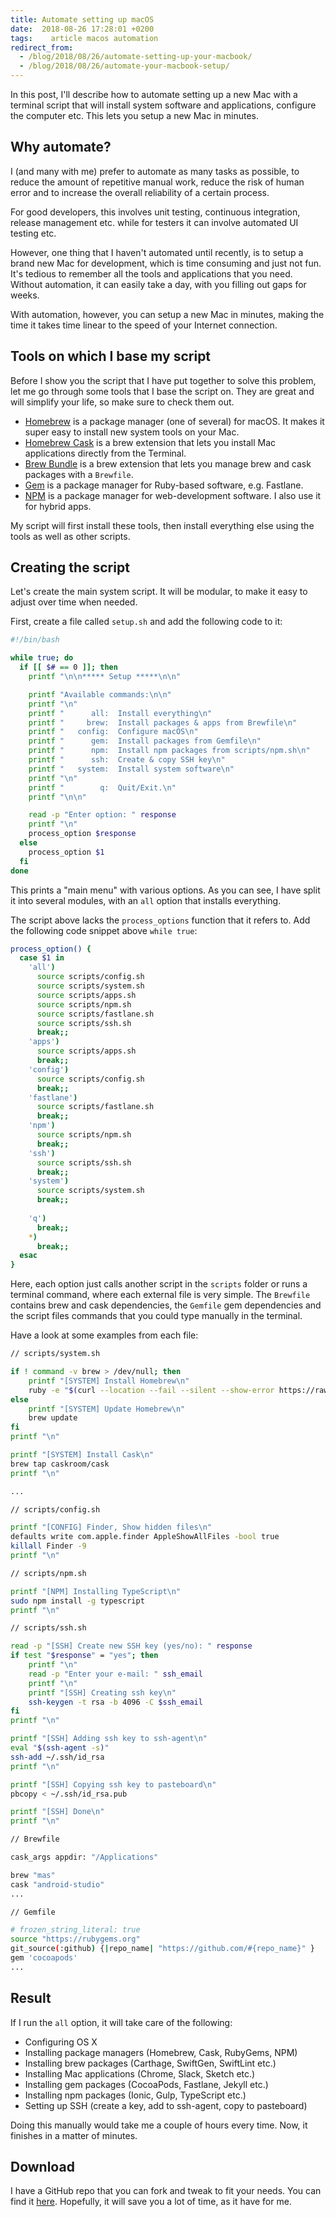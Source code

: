 ```yaml
---
title: Automate setting up macOS
date:  2018-08-26 17:28:01 +0200
tags:	 article macos automation
redirect_from: 
  - /blog/2018/08/26/automate-setting-up-your-macbook/
  - /blog/2018/08/26/automate-your-macbook-setup/
---
```


In this post, I'll describe how to automate setting up a new Mac with a
terminal script that will install system software and applications, configure
the computer etc. This lets you setup a new Mac in minutes.


## Why automate?

I (and many with me) prefer to automate as many tasks as possible, to reduce the
amount of repetitive manual work, reduce the risk of human error and to increase
the overall reliability of a certain process. 

For good developers, this involves unit testing, continuous integration, release 
management etc. while for testers it can involve automated UI testing etc.

However, one thing that I haven't automated until recently, is to setup a brand
new Mac for development, which is time consuming and just not fun. It's tedious
to remember all the tools and applications that you need. Without automation, it
can easily take a day, with you filling out gaps for weeks.

With automation, however, you can setup a new Mac in minutes, making the time it
takes time linear to the speed of your Internet connection.


## Tools on which I base my script

Before I show you the script that I have put together to solve this problem, let
me go through some tools that I base the script on. They are great and will
simplify your life, so make sure to check them out.

* [Homebrew](https://brew.sh) is a package manager (one of several) for macOS.
It makes it super easy to install new system tools on your Mac.
* [Homebrew Cask](https://github.com/Homebrew/homebrew-cask) is a brew extension
that lets you install Mac applications directly from the Terminal.
* [Brew Bundle](https://github.com/Homebrew/homebrew-bundle) is a brew extension
that lets you manage brew and cask packages with a `Brewfile`.
* [Gem](https://rubygems.org/pages/download) is a package manager for Ruby-based
software, e.g. Fastlane.
* [NPM](https://www.npmjs.com) is a package manager for web-development software.
I also use it for hybrid apps.

My script will first install these tools, then install everything else using the
tools as well as other scripts.


## Creating the script

Let's create the main system script. It will be modular, to make it easy to adjust
over time when needed.

First, create a file called `setup.sh` and add the following code to it:

```bash
#!/bin/bash

while true; do
  if [[ $# == 0 ]]; then
    printf "\n\n***** Setup *****\n\n"

    printf "Available commands:\n\n"
    printf "\n"
    printf "      all:  Install everything\n"
    printf "     brew:  Install packages & apps from Brewfile\n"
    printf "   config:  Configure macOS\n"
    printf "      gem:  Install packages from Gemfile\n"
    printf "      npm:  Install npm packages from scripts/npm.sh\n"
    printf "      ssh:  Create & copy SSH key\n"
    printf "   system:  Install system software\n"
    printf "\n"
    printf "        q:  Quit/Exit.\n"
    printf "\n\n"

    read -p "Enter option: " response
    printf "\n"
    process_option $response
  else
    process_option $1
  fi
done
```

This prints a "main menu" with various options. As you can see, I have split it 
into several modules, with an `all` option that installs everything.

The script above lacks the `process_options` function that it refers to. Add the
following code snippet above `while true`:


```bash
process_option() {
  case $1 in
    'all')
      source scripts/config.sh
      source scripts/system.sh
      source scripts/apps.sh
      source scripts/npm.sh
      source scripts/fastlane.sh
      source scripts/ssh.sh
      break;;
    'apps')
      source scripts/apps.sh
      break;;
    'config')
      source scripts/config.sh
      break;;
    'fastlane')
      source scripts/fastlane.sh
      break;;
    'npm')
      source scripts/npm.sh
      break;;
    'ssh')
      source scripts/ssh.sh
      break;;
    'system')
      source scripts/system.sh
      break;;
      
    'q')
      break;;
    *)
      break;;
  esac
}
```

Here, each option just calls another script in the `scripts` folder or runs a
terminal command, where each external file is very simple. The `Brewfile`
contains brew and cask dependencies, the `Gemfile` gem dependencies and the script
files commands that you could type manually in the terminal.

Have a look at some examples from each file:


```bash
// scripts/system.sh

if ! command -v brew > /dev/null; then
    printf "[SYSTEM] Install Homebrew\n"
    ruby -e "$(curl --location --fail --silent --show-error https://raw.githubusercontent.com/Homebrew/install/master/install)"
else
    printf "[SYSTEM] Update Homebrew\n"
    brew update
fi
printf "\n"

printf "[SYSTEM] Install Cask\n"
brew tap caskroom/cask
printf "\n"

...
```

```bash
// scripts/config.sh

printf "[CONFIG] Finder, Show hidden files\n"
defaults write com.apple.finder AppleShowAllFiles -bool true
killall Finder -9
printf "\n"
```

```bash
// scripts/npm.sh

printf "[NPM] Installing TypeScript\n"
sudo npm install -g typescript
printf "\n"
```


```bash
// scripts/ssh.sh

read -p "[SSH] Create new SSH key (yes/no): " response
if test "$response" = "yes"; then
	printf "\n"
	read -p "Enter your e-mail: " ssh_email
	printf "\n"
    printf "[SSH] Creating ssh key\n"
    ssh-keygen -t rsa -b 4096 -C $ssh_email
fi
printf "\n"

printf "[SSH] Adding ssh key to ssh-agent\n"
eval "$(ssh-agent -s)"
ssh-add ~/.ssh/id_rsa
printf "\n"

printf "[SSH] Copying ssh key to pasteboard\n"
pbcopy < ~/.ssh/id_rsa.pub

printf "[SSH] Done\n"
printf "\n"
```


```bash
// Brewfile

cask_args appdir: "/Applications"

brew "mas"
cask "android-studio"
...
```


```bash
// Gemfile

# frozen_string_literal: true
source "https://rubygems.org"
git_source(:github) {|repo_name| "https://github.com/#{repo_name}" }
gem 'cocoapods'
...
```


## Result

If I run the `all` option, it will take care of the following:

* Configuring OS X
* Installing package managers (Homebrew, Cask, RubyGems, NPM)
* Installing brew packages (Carthage, SwiftGen, SwiftLint etc.)
* Installing Mac applications (Chrome, Slack, Sketch etc.)
* Installing gem packages (CocoaPods, Fastlane, Jekyll etc.)
* Installing npm packages (Ionic, Gulp, TypeScript etc.)
* Setting up SSH (create a key, add to ssh-agent, copy to pasteboard)

Doing this manually would take me a couple of hours every time. Now, it finishes
in a matter of minutes.


## Download

I have a GitHub repo that you can fork and tweak to fit your needs. You can find
it [here](https://github.com/danielsaidi/osx). Hopefully, it will save you a lot
of time, as it have for me.